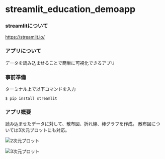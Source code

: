 # streamlit_education_demoapp

### streamlitについて

https://streamlit.io/

### アプリについて
データを読み込ませることで簡単に可視化できるアプリ

### 事前準備

ターミナル上で以下コマンドを入力
```
$ pip install streamlit
```

### アプリ概要
読み込ませたデータに対して、散布図、折れ線、棒グラフを作成。
散布図については3次元プロットにも対応。

![2次元プロット]()

![3次元プロット]()

